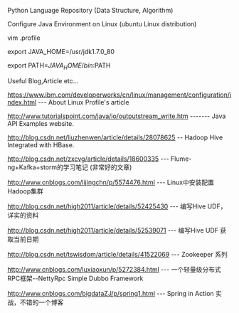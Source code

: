 Python Language Repository (Data Structure, Algorithm)

Configure Java Environment on Linux (ubuntu Linux distribution)


vim .profile


export JAVA_HOME=/usr/jdk1.7.0_80

export PATH=$JAVA_HOME/bin:$PATH


Useful Blog,Article etc...

https://www.ibm.com/developerworks/cn/linux/management/configuration/index.html  --- About Linux Profile's article

http://www.tutorialspoint.com/java/io/outputstream_write.htm  ------- Java API Examples website.

http://blog.csdn.net/liuzhenwen/article/details/28078625 -- Hadoop Hive Integrated with HBase.


http://blog.csdn.net/zxcvg/article/details/18600335  --- Flume-ng+Kafka+storm的学习笔记 (非常好的文章)

http://www.cnblogs.com/lijingchn/p/5574476.html  --- Linux中安装配置Hadoop集群

http://blog.csdn.net/high2011/article/details/52425430  --- 编写Hive UDF，详实的资料

http://blog.csdn.net/high2011/article/details/52539071  --- 编写Hive UDF 获取当前日期

http://blog.csdn.net/tswisdom/article/details/41522069  --- Zookeeper 系列

http://www.cnblogs.com/luxiaoxun/p/5272384.html  --- 一个轻量级分布式RPC框架--NettyRpc  Simple Dubbo Framework 

http://www.cnblogs.com/bigdataZJ/p/spring1.html   --- Spring in Action 实战，不错的一个博客
